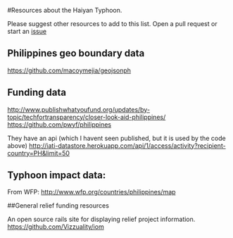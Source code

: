 #Resources about the Haiyan Typhoon.

Please suggest other resources to add to this list. Open a pull request or start an [issue](https://github.com/RebuildPH/resources/issues)



## Philippines geo boundary data
https://github.com/macoymejia/geojsonph

## Funding data

http://www.publishwhatyoufund.org/updates/by-topic/techfortransparency/closer-look-aid-philippines/
https://github.com/pwyf/philippines

They have an api (which I havent seen published, but it is used by the code above)
http://iati-datastore.herokuapp.com/api/1/access/activity?recipient-country=PH&limit=50

## Typhoon impact data:

From WFP:
http://www.wfp.org/countries/philippines/map


##General relief funding resources

An open source rails site for displaying relief project information.
https://github.com/Vizzuality/iom
